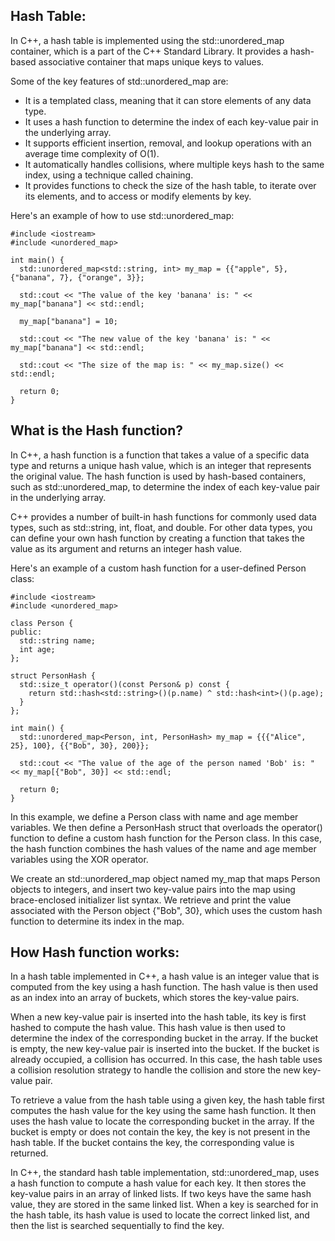 ## Hash Table:
In C++, a hash table is implemented using the std::unordered_map container, which is a part of the C++ Standard Library. It provides a hash-based associative container that maps unique keys to values.

Some of the key features of std::unordered_map are:

* It is a templated class, meaning that it can store elements of any data type.
* It uses a hash function to determine the index of each key-value pair in the underlying array.
* It supports efficient insertion, removal, and lookup operations with an average time complexity of O(1).
* It automatically handles collisions, where multiple keys hash to the same index, using a technique called chaining.
* It provides functions to check the size of the hash table, to iterate over its elements, and to access or modify elements by key.

Here's an example of how to use std::unordered_map:

```
#include <iostream>
#include <unordered_map>

int main() {
  std::unordered_map<std::string, int> my_map = {{"apple", 5}, {"banana", 7}, {"orange", 3}};

  std::cout << "The value of the key 'banana' is: " << my_map["banana"] << std::endl;

  my_map["banana"] = 10;

  std::cout << "The new value of the key 'banana' is: " << my_map["banana"] << std::endl;

  std::cout << "The size of the map is: " << my_map.size() << std::endl;

  return 0;
}

```

## What is the Hash function?
In C++, a hash function is a function that takes a value of a specific data type and returns a unique hash value, which is an integer that represents the original value. The hash function is used by hash-based containers, such as std::unordered_map, to determine the index of each key-value pair in the underlying array.

C++ provides a number of built-in hash functions for commonly used data types, such as std::string, int, float, and double. For other data types, you can define your own hash function by creating a function that takes the value as its argument and returns an integer hash value.

Here's an example of a custom hash function for a user-defined Person class:

```
#include <iostream>
#include <unordered_map>

class Person {
public:
  std::string name;
  int age;
};

struct PersonHash {
  std::size_t operator()(const Person& p) const {
    return std::hash<std::string>()(p.name) ^ std::hash<int>()(p.age);
  }
};

int main() {
  std::unordered_map<Person, int, PersonHash> my_map = {{{"Alice", 25}, 100}, {{"Bob", 30}, 200}};

  std::cout << "The value of the age of the person named 'Bob' is: " << my_map[{"Bob", 30}] << std::endl;

  return 0;
}

```

In this example, we define a Person class with name and age member variables. We then define a PersonHash struct that overloads the operator() function to define a custom hash function for the Person class. In this case, the hash function combines the hash values of the name and age member variables using the XOR operator.

We create an std::unordered_map object named my_map that maps Person objects to integers, and insert two key-value pairs into the map using brace-enclosed initializer list syntax. We retrieve and print the value associated with the Person object {"Bob", 30}, which uses the custom hash function to determine its index in the map.

## How Hash function works:
In a hash table implemented in C++, a hash value is an integer value that is computed from the key using a hash function. The hash value is then used as an index into an array of buckets, which stores the key-value pairs.

When a new key-value pair is inserted into the hash table, its key is first hashed to compute the hash value. This hash value is then used to determine the index of the corresponding bucket in the array. If the bucket is empty, the new key-value pair is inserted into the bucket. If the bucket is already occupied, a collision has occurred. In this case, the hash table uses a collision resolution strategy to handle the collision and store the new key-value pair.

To retrieve a value from the hash table using a given key, the hash table first computes the hash value for the key using the same hash function. It then uses the hash value to locate the corresponding bucket in the array. If the bucket is empty or does not contain the key, the key is not present in the hash table. If the bucket contains the key, the corresponding value is returned.

In C++, the standard hash table implementation, std::unordered_map, uses a hash function to compute a hash value for each key. It then stores the key-value pairs in an array of linked lists. If two keys have the same hash value, they are stored in the same linked list. When a key is searched for in the hash table, its hash value is used to locate the correct linked list, and then the list is searched sequentially to find the key.